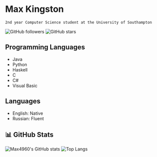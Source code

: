 # Max Kingston

`2nd year Computer Science student at the University of Southampton`

![GitHub followers](https://img.shields.io/github/followers/Max4960?style=social)
![GitHub stars](https://img.shields.io/github/stars/Max4960?style=social)


## Programming Languages
- Java
- Python
- Haskell
- C
- C#
- Visual Basic

## Languages
- English: Native
- Russian: Fluent

## 📊 GitHub Stats
![Max4960's GitHub stats](https://github-readme-stats.vercel.app/api?username=Max4960&show_icons=true&theme=radical)
![Top Langs](https://github-readme-stats.vercel.app/api/top-langs/?username=Max4960&layout=compact&theme=radical&hide=html,css,hlsl,shaderlab)
